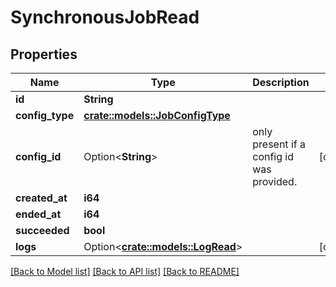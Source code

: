# SynchronousJobRead

## Properties

Name | Type | Description | Notes
------------ | ------------- | ------------- | -------------
**id** | **String** |  | 
**config_type** | [**crate::models::JobConfigType**](JobConfigType.md) |  | 
**config_id** | Option<**String**> | only present if a config id was provided. | [optional]
**created_at** | **i64** |  | 
**ended_at** | **i64** |  | 
**succeeded** | **bool** |  | 
**logs** | Option<[**crate::models::LogRead**](LogRead.md)> |  | [optional]

[[Back to Model list]](../README.md#documentation-for-models) [[Back to API list]](../README.md#documentation-for-api-endpoints) [[Back to README]](../README.md)


